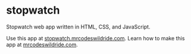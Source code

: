 # stopwatch

Stopwatch web app written in HTML, CSS, and JavaScript.

Use this app at [stopwatch.mrcodeswildride.com](https://stopwatch.mrcodeswildride.com/).
Learn how to make this app at [mrcodeswildride.com](https://www.mrcodeswildride.com/).
